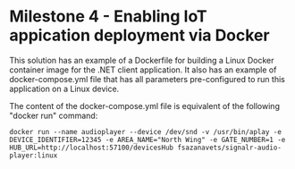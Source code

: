 # Milestone 4 - Enabling IoT appication deployment via Docker

This solution has an example of a Dockerfile for building a Linux Docker container image for the .NET client application. It also has an example of docker-compose.yml file that has all parameters pre-configured to run this application on a Linux device.

The content of the docker-compose.yml file is equivalent of the following "docker run" command:

```
docker run --name audioplayer --device /dev/snd -v /usr/bin/aplay -e DEVICE_IDENTIFIER=12345 -e AREA_NAME="North Wing" -e GATE_NUMBER=1 -e HUB_URL=http://localhost:57100/devicesHub fsazanavets/signalr-audio-player:linux
```